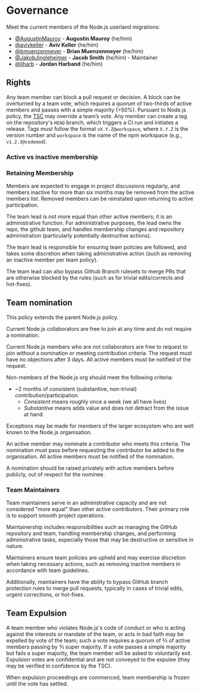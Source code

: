 # Governance

Meet the current members of the Node.js userland migrations:

- [@AugustinMauroy](https://github.com/AugustinMauroy) - **Augustin Mauroy** (he/him)
- [@avivkeller](https://github.com/avivkeller) - **Aviv Keller** (he/him)
- [@bmuenzenmeyer](https://github.com/bmuenzenmeyer) - **Brian Muenzenmeyer** (he/him)
- [@JakobJingleheimer](https://github.com/JakobJingleheimer) - **Jacob Smith** (he/him) - Maintainer
- [@ljharb](https://github.com/ljharb) - **Jordan Harband** (he/him)

## Rights

Any team member can block a pull request or decision. A block can be overturned by a team vote, which requires a quorum of two-thirds of active members and passes with a simple majority (>50%). Pursuant to Node.js policy, the [TSC](https://github.com/nodejs/TSC) may override a team’s vote.
Any member can create a tag on the repository's `HEAD` branch, which triggers a CI run and initiates a release. Tags must follow the format `vX.Y.Z@workspace`, where `X.Y.Z` is the version number and `workspace` is the name of the npm workspace (e.g., `v1.2.3@codemod`).

### Active vs inactive membership

### Retaining Membership

Members are expected to engage in project discussions regularly, and members inactive for more than six months may be removed from the active members list. Removed members can be reinstated upon returning to active participation.

The team lead is not more equal than other active members; it is an administrative function. For administrative purposes, the lead owns the repo, the github team, and handles membership changes and repository administration (particularly potentially destructive actions).

The team lead is responsible for ensuring team policies are followed, and takes some discretion when taking administrative action (such as removing an inactive member per team policy).

The team lead can also bypass Github Branch rulesets to merge PRs that are otherwise blocked by the rules (such as for trivial edits/corrects and hot-fixes).

## Team nomination

This policy extends the parent Node.js policy.

Current Node.js collaborators are free to join at any time and do not require a nomination.

Current Node.js members who are not collaborators are free to request to join without a nomination or meeting contribution criteria. The request must have no objections after 3 days. All active members must be notified of the request.

Non-members of the Node.js org should meet the following criteria:

- ~2 months of consistent (substantive, non-trivial) contribution/participation.
  - _Consistent_ means roughly once a week (we all have lives)
  - _Substantive_ means adds value and does not detract from the issue at hand.

Exceptions may be made for members of the larger ecosystem who are well known to the Node.js organisation.

An active member may nominate a contributor who meets this criteria. The nomination must pass before requesting the contributor be added to the organisation. All active members must be notified of the nomination.

A nomination should be raised privately with active members before publicly, out of respect for the nominee.

### Team Maintainers

Team maintainers serve in an administrative capacity and are not considered "more equal" than other active contributors. Their primary role is to support smooth project operations.

Maintainership includes responsibilities such as managing the GitHub repository and team, handling membership changes, and performing administrative tasks, especially those that may be destructive or sensitive in nature.

Maintainers ensure team policies are upheld and may exercise discretion when taking necessary actions, such as removing inactive members in accordance with team guidelines.

Additionally, maintainers have the ability to bypass GitHub branch protection rules to merge pull requests, typically in cases of trivial edits, urgent corrections, or hot-fixes.

## Team Expulsion

A team member who violates Node.js's code of conduct or who is acting against the interests or mandate of the team, or acts in bad faith may be expelled by vote of the team; such a vote requires a quorum of ⅔ of active members passing by ⅗ super majority. If a vote passes a simple majority but fails a super majority, the team member will be asked to voluntarily exit. Expulsion votes are confidential and are not conveyed to the expulee (they may be verified in confidence by the TSC).

When expulsion proceedings are commenced, team membership is frozen until the vote has settled.
